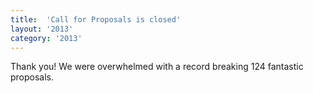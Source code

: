```yaml
---
title:  'Call for Proposals is closed'
layout: '2013'
category: '2013'
---
```

Thank you! We were overwhelmed with a record breaking 124 fantastic proposals.